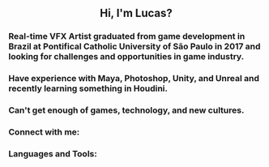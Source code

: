 <h2 align="center">
  Hi, I'm Lucas?
</h1>

### Real-time VFX Artist graduated from game development in Brazil at Pontifical Catholic University of São Paulo in 2017 and looking for challenges and opportunities in game industry.

### Have experience with Maya, Photoshop, Unity, and Unreal and recently learning something in Houdini.

### Can't get enough of games, technology, and new cultures.

### Connect with me:

### Languages and Tools:
